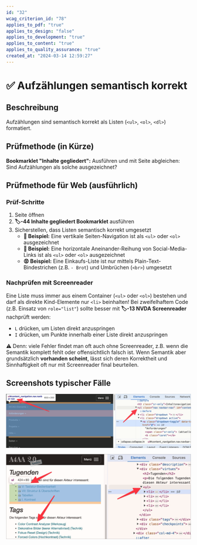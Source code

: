 ```yaml
---
id: "32"
wcag_criterion_id: "78"
applies_to_pdf: "true"
applies_to_design: "false"
applies_to_development: "true"
applies_to_content: "true"
applies_to_quality_assurance: "true"
created_at: "2024-03-14 12:59:27"
---
```


# ✅ Aufzählungen semantisch korrekt

## Beschreibung

Aufzählungen sind semantisch korrekt als Listen (`<ul>`, `<ol>`, `<dl>`) formatiert.

## Prüfmethode (in Kürze)

**Bookmarklet "Inhalte gegliedert":** Ausführen und mit Seite abgleichen: Sind Aufzählungen als solche ausgezeichnet?

## Prüfmethode für Web (ausführlich)

### Prüf-Schritte

1. Seite öffnen
1. **🏷️-44 Inhalte gegliedert Bookmarklet** ausführen
1. Sicherstellen, dass Listen semantisch korrekt umgesetzt
    - **🙂 Beispiel:** Eine vertikale Seiten-Navigation ist als `<ul>` oder `<ol>` ausgezeichnet
    - **🙂 Beispiel:** Eine horizontale Aneinander-Reihung von Social-Media-Links ist als `<ul>` oder `<ol>` ausgezeichnet
    - **😡 Beispiel:** Eine Einkaufs-Liste ist nur mittels Plain-Text-Bindestrichen (z.B. `- Brot`) und Umbrüchen (`<br>`) umgesetzt

### Nachprüfen mit Screenreader

Eine Liste muss immer aus einem Container (`<ul>` oder `<ol>`) bestehen und darf als direkte Kind-Elemente nur `<li>` beinhalten! Bei zweifelhaftem Code (z.B. Einsatz von `role="list"`) sollte besser mit **🏷️-13 NVDA Screenreader** nachprüft werden:

- `L` drücken, um Listen direkt anzuspringen
- `I` drücken, um Punkte innerhalb einer Liste direkt anzuspringen

⚠️ Denn: viele Fehler findet man oft auch ohne Screenreader, z.B. wenn die Semantik komplett fehlt oder offensichtlich falsch ist. Wenn Semantik aber grundsätzlich **vorhanden scheint**, lässt sich deren Korrektheit und Sinnhaftigkeit oft nur mit Screenreader final beurteilen.

## Screenshots typischer Fälle

![Navigations-Liste in A4AA](images/navigations-liste-in-a4aa.png)

![Diverse Listen in A4AA](images/diverse-listen-in-a4aa.png)